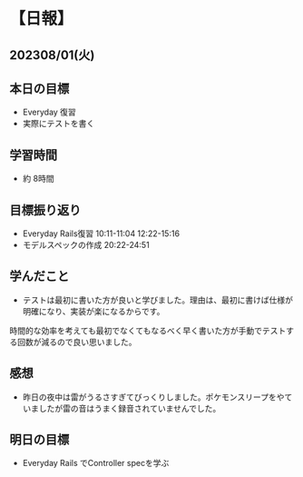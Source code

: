 # 【日報】
## 202308/01(火)
## 本日の目標
- Everyday 復習
- 実際にテストを書く
## 学習時間
- 約 8時間

## 目標振り返り
- Everyday Rails復習 10:11-11:04 12:22-15:16
- モデルスペックの作成 20:22-24:51

## 学んだこと
- テストは最初に書いた方が良いと学びました。理由は、最初に書けば仕様が明確になり、実装が楽になるからです。

時間的な効率を考えても最初でなくてもなるべく早く書いた方が手動でテストする回数が減るので良い思いました。

## 感想
- 昨日の夜中は雷がうるさすぎてびっくりしました。ポケモンスリープをやていましたが雷の音はうまく録音されていませんでした。

## 明日の目標
- Everyday Rails でController specを学ぶ


